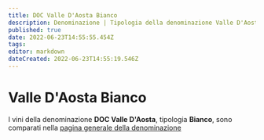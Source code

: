 ```yaml
---
title: DOC Valle D'Aosta Bianco
description: Denominazione | Tipologia della denominazione Valle D'Aosta
published: true
date: 2022-06-23T14:55:55.454Z
tags: 
editor: markdown
dateCreated: 2022-06-23T14:55:19.546Z
---
```


# Valle D'Aosta Bianco
I vini della denominazione **DOC Valle D'Aosta**, tipologia **Bianco**, sono comparati nella [pagina generale della denominazione](/denominazioni/Italia/Valle-D-Aosta/DOC-Valle-D-Aosta)